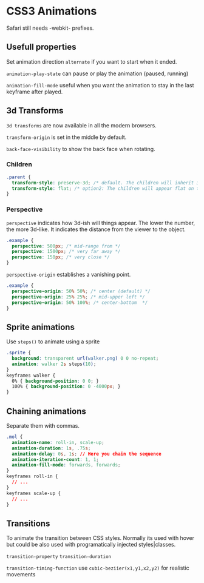 # CSS3 Animations

Safari still needs -webkit- prefixes.

## Usefull properties

Set animation direction `alternate` if you want to start when it ended.

`animation-play-state` can pause or play the animation (paused, running)

`animation-fill-mode` useful when you want the animation to stay in the last keyframe after played.

## 3d Transforms

`3d transforms` are now available in all the modern browsers.

`transform-origin` is set in the middle by default.

`back-face-visibility` to show the back face when rotating.

[](codepen://cuadraman/QbZqem?height=330&theme=0)

### Children

```css
.parent {
  transform-style: preserve-3d; /* default. The children will inherit 3d styles */
  transform-style: flat; /* option2: The children will appear flat on the parent surface */
}
``` 

### Perspective
`perspective` indicates how 3d-ish will things appear. The lower the number, the more 3d-like.
It indicates the distance from the viewer to the object.

```css
.example {
  perspective: 500px; /* mid-range from */
  perspective: 1500px; /* very far away */
  perspective: 150px; /* very close */
}
``` 

`perspective-origin` establishes a vanishing point. 
```css
.example {
  perspective-origin: 50% 50%; /* center (default) */
  perspective-origin: 25% 25%; /* mid-upper left */
  perspective-origin: 50% 100%; /* center-bottom  */
}
```

## Sprite animations

Use `steps()` to animate using a sprite
```css
.sprite {
  background: transparent url(walker.png) 0 0 no-repeat;
  animation: walker 2s steps(10);
}
keyframes walker {
  0% { background-position: 0 0; }
  100% { background-position: 0 -4000px; }
}
```

## Chaining animations

Separate them with commas.

```css
.mol {
  animation-name: roll-in, scale-up;
  animation-duration: 1s, .75s;
  animation-delay: 0s, 1s; // Here you chain the sequence
  animation-iteration-count: 1, 1;
  animation-fill-mode: forwards, forwards;
}
keyframes roll-in { 
  // ...
}
keyframes scale-up {
  // ...
}
```

## Transitions

To animate the transition between CSS styles. Normally its used with hover but could be also used with programatically injected styles|classes.

`transition-property`
`transition-duration`

`transition-timing-function`
use `cubic-beziier(x1,y1,x2,y2)` for realistic movements
